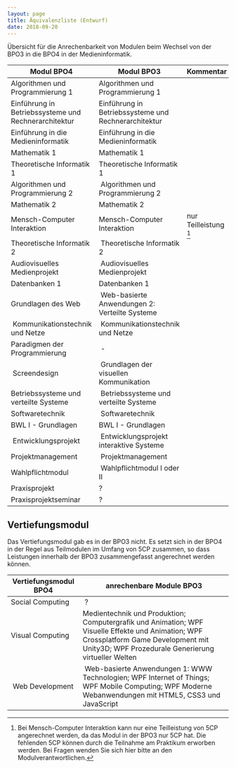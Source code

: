```yaml
---
layout: page
title: Äquivalenzliste (Entwurf)
date: 2018-09-20
---
```


Übersicht für die Anrechenbarkeit von Modulen beim Wechsel von der BPO3 in die BPO4 in der Medieninformatik.

| Modul BPO4 | Modul BPO3 | Kommentar|
| ----- | ----- | --- |
| Algorithmen und Programmierung 1 | Algorithmen und Programmierung 1 ||
| Einführung in Betriebssysteme und Rechnerarchitektur | Einführung in Betriebssysteme und Rechnerarchitektur ||
| Einführung in die Medieninformatik | Einführung in die Medieninformatik ||
| Mathematik 1 | Mathematik 1 ||
| Theoretische Informatik 1 | Theoretische Informatik 1 ||
| Algorithmen und Programmierung 2 | Algorithmen und Programmierung 2 ||
| Mathematik 2 | Mathematik 2 ||
| Mensch-Computer Interaktion | Mensch-Computer Interaktion | nur Teilleistung [^mci] |
| Theoretische Informatik 2 | Theoretische Informatik 2 | |
| Audiovisuelles Medienprojekt | Audiovisuelles Medienprojekt | |
| Datenbanken 1 | Datenbanken 1 | |
| Grundlagen des Web | Web-basierte Anwendungen 2: Verteilte Systeme | |
| Kommunikationstechnik und Netze | Kommunikationstechnik und Netze | |
| Paradigmen der Programmierung | - | |
| Screendesign | Grundlagen der visuellen Kommunikation |
| Betriebssysteme und verteilte Systeme | Betriebssysteme und verteilte Systeme | |
| Softwaretechnik | Softwaretechnik | |
| BWL I - Grundlagen | BWL I - Grundlagen | |
| Entwicklungsprojekt | Entwicklungsprojekt interaktive Systeme | |
| Projektmanagement | Projektmanagement | |
| Wahlpflichtmodul | Wahlpflichtmodul I oder II | |
| Praxisprojekt | ? | |
| Praxisprojektseminar | ? | |


## Vertiefungsmodul

Das Vertiefungsmodul gab es in der BPO3 nicht. Es setzt sich in der BPO4 in der Regel aus Teilmodulen im Umfang von 5CP zusammen, so dass Leistungen innerhalb der BPO3 zusammengefasst angerechnet werden können.

| Vertiefungsmodul BPO4 | anrechenbare Module BPO3 |
| ----- | ----- |
| Social Computing | ? |
| Visual Computing | Medientechnik und Produktion; Computergrafik und Animation; WPF Visuelle Effekte und Animation; WPF Crossplatform Game Development mit Unity3D; WPF Prozedurale Generierung virtueller Welten |
| Web Development | Web-basierte Anwendungen 1: WWW Technologien; WPF Internet of Things; WPF Mobile Computing; WPF Moderne Webanwendungen mit HTML5, CSS3 und JavaScript |



[^mci]: Bei Mensch-Computer Interaktion kann nur eine Teilleistung von 5CP angerechnet werden, da das Modul in der BPO3 nur 5CP hat. Die fehlenden 5CP können durch die Teilnahme am Praktikum erworben werden. Bei Fragen wenden Sie sich hier bitte an den Modulverantwortlichen.
